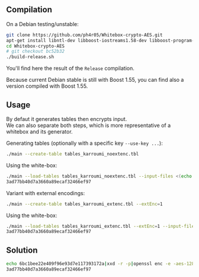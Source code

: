 Compilation
-----------

On a Debian testing/unstable:

```bash
git clone https://github.com/ph4r05/Whitebox-crypto-AES.git
apt-get install libntl-dev libboost-iostreams1.58-dev libboost-program-options1.58-dev libboost-random1.58-dev libboost-serialization1.58-dev
cd Whitebox-crypto-AES
# git checkout bc52b32
./build-release.sh
```

You'll find here the result of the ```Release``` compilation.

Because current Debian stable is still with Boost 1.55, you can find also a version compiled with Boost 1.55.

Usage
-----

By defaut it generates tables then encrypts input.  
We can also separate both steps, which is more representative of a whitebox and its generator.

Generating tables (optionally with a specific key ```--use-key ...```):

```bash
./main --create-table tables_karroumi_noextenc.tbl
```

Using the white-box:

```bash
./main --load-tables tables_karroumi_noextenc.tbl --input-files <(echo 6bc1bee22e409f96e93d7e117393172a|xxd -r -p) --out-file >(xxd -p)
3ad77bb40d7a3660a89ecaf32466ef97
```

Variant with external encodings:

```bash
./main --create-table tables_karroumi_extenc.tbl --extEnc=1
```

Using the white-box:

```bash
./main --load-tables tables_karroumi_extenc.tbl --extEnc=1 --input-files <(echo 6bc1bee22e409f96e93d7e117393172a|xxd -r -p) --out-file >(xxd -p)
3ad77bb40d7a3660a89ecaf32466ef97
```

Solution
--------

```bash
echo 6bc1bee22e409f96e93d7e117393172a|xxd -r -p|openssl enc -e -aes-128-ecb -nopad -K 2b7e151628aed2a6abf7158809cf4f3c |xxd -p
3ad77bb40d7a3660a89ecaf32466ef97
```

